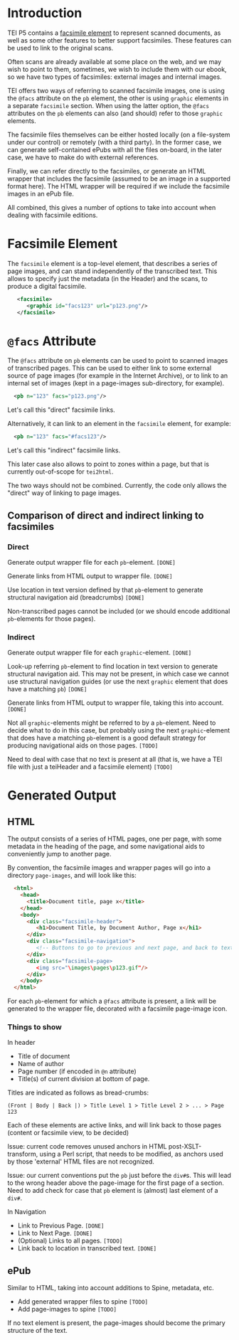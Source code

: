 # Introduction #

TEI P5 contains a [facsimile element](http://www.tei-c.org/release/doc/tei-p5-doc/en/html/ref-facsimile.html) to represent scanned documents, as well as some other features to better support facsimiles. These features can be used to link to the original scans.

Often scans are already available at some place on the web, and we may wish to point to them, sometimes, we wish to include them with our ebook, so we have two types of facsimiles: external images and internal images.

TEI offers two ways of referring to scanned facsimile images, one is using the `@facs` attribute on the `pb` element, the other is using `graphic` elements in a separate `facsimile` section. When using the latter option, the `@facs` attributes on the `pb` elements can also (and should) refer to those `graphic` elements.

The facsimile files themselves can be either hosted locally (on a file-system under our control) or remotely (with a third party). In the former case, we can generate self-contained ePubs with all the files on-board, in the later case, we have to make do with external references.

Finally, we can refer directly to the facsimiles, or generate an HTML wrapper that includes the facsimile (assumed to be an image in a supported format here). The HTML wrapper will be required if we include the facsimile images in an ePub file.

All combined, this gives a number of options to take into account when dealing with facsimile editions.

# Facsimile Element #

The `facsimile` element is a top-level element, that describes a series of page images, and can stand independently of the transcribed text. This allows to specify just the metadata (in the Header) and the scans, to produce a digital facsimile.

```xml
   <facsimile>
      <graphic id="facs123" url="p123.png"/>
   </facsimile>
```

# `@facs` Attribute #

The `@facs` attribute on `pb` elements can be used to point to scanned images of transcribed pages. This can be used to either link to some external source of page images (for example in the Internet Archive), or to link to an internal set of images (kept in a page-images sub-directory, for example).

```xml
  <pb n="123" facs="p123.png"/>
```

Let's call this "direct" facsimile links.

Alternatively, it can link to an element in the `facsimile` element, for example:

```xml
  <pb n="123" facs="#facs123"/>
```

Let's call this "indirect" facsimile links.

This later case also allows to point to zones within a page, but that is currently out-of-scope for `tei2html`.

The two ways should not be combined. Currently, the code only allows the "direct" way of linking to page images.

## Comparison of direct and indirect linking to facsimiles ##

### Direct ###

Generate output wrapper file for each `pb`-element. `[DONE]`

Generate links from HTML output to wrapper file. `[DONE]`

Use location in text version defined by that `pb`-element to generate structural navigation aid (breadcrumbs) `[DONE]`

Non-transcribed pages cannot be included (or we should encode additional `pb`-elements for those pages).

### Indirect ###

Generate output wrapper file for each `graphic`-element. `[DONE]`

Look-up referring `pb`-element to find location in text version to generate structural navigation aid. This may not be present, in which case we cannot use structural navigation guides (or use the next `graphic` element that does have a matching `pb`) `[DONE]`

Generate links from HTML output to wrapper file, taking this into account. `[DONE]`

Not all `graphic`-elements might be referred to by a `pb`-element. Need to decide what to do in this case, but probably using the next `graphic`-element that does have a matching `pb`-element is a good default strategy for producing navigational aids on those pages. `[TODO]`

Need to deal with case that no text is present at all (that is, we have a TEI file with just a teiHeader and a facsimile element) `[TODO]`

# Generated Output #

## HTML ##

The output consists of a series of HTML pages, one per page, with some metadata in the heading of the page, and some navigational aids to conveniently jump to another page.

By convention, the facsimile images and wrapper pages will go into a directory `page-images`, and will look like this:

```html
  <html>
    <head>
      <title>Document title, page x</title>
    </head>
    <body>
      <div class="facsimile-header">
         <h1>Document Title, by Document Author, Page x</hi1>
      </div>
      <div class="facsimile-navigation">
         <!-- Buttons to go to previous and next page, and back to text -->
      </div>
      <div class="facsimile-page>
         <img src="\images\pages\p123.gif"/>
      </div>
    </body>
  </html>
```

For each `pb`-element for which a `@facs` attribute is present, a link will be generated to the wrapper file, decorated with a facsimile page-image icon.

### Things to show ###

In header

  * Title of document
  * Name of author
  * Page number (if encoded in `@n` attribute)
  * Title(s) of current division at bottom of page.

Titles are indicated as follows as bread-crumbs:

```
(Front | Body | Back |) > Title Level 1 > Title Level 2 > ... > Page 123
```

Each of these elements are active links, and will link back to those pages (content or facsimile view, to be decided)

Issue: current code removes unused anchors in HTML post-XSLT-transform, using a Perl script, that needs to be modified, as anchors used by those 'external' HTML files are not recognized.

Issue: our current conventions put the `pb` just before the `div#`s. This will lead to the wrong header above the page-image for the first page of a section. Need to add check for case that `pb` element is (almost) last element of a `div#`.

In Navigation

  * Link to Previous Page. `[DONE]`
  * Link to Next Page. `[DONE]`
  * (Optional) Links to all pages. `[TODO]`
  * Link back to location in transcribed text. `[DONE]`

## ePub ##

Similar to HTML, taking into account additions to Spine, metadata, etc.

  * Add generated wrapper files to spine `[TODO]`
  * Add page-images to spine `[TODO]`

If no text element is present, the page-images should become the primary structure of the text.
